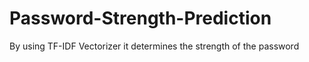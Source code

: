 # Password-Strength-Prediction
By using TF-IDF Vectorizer it determines the strength of the password
